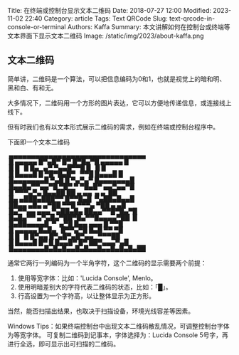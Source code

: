Title: 在终端或控制台显示文本二维码
Date: 2018-07-27 12:00
Modified: 2023-11-02 22:40
Category: article
Tags: Text QRCode
Slug: text-qrcode-in-console-or-terminal
Authors: Kaffa
Summary: 本文讲解如何在控制台或终端等文本界面下显示文本二维码
Image: /static/img/2023/about-kaffa.png

## 文本二维码

简单讲，二维码是一个算法，可以把信息编码为0和1，也就是视觉上的暗和明、黑和白、有和无。

大多情况下，二维码用一个方形的图片表达，它可以方便地传递信息，或连接线上线下。

但有时我们也有以文本形式展示二维码的需求，例如在终端或控制台程序中。


下面即一个文本二维码
<pre style="font-size: 14px; font-family: 'Lucida Console', Menlo; line-height: 14px;">
 ▄▄▄▄▄▄▄▄▄▄▄▄▄▄▄▄▄▄▄▄▄▄▄▄▄▄▄▄▄▄▄
 █ ▄▄▄▄▄ █▀▄█▀ █▀ █▀█▄▀█ ▄▄▄▄▄ █
 █ █   █ █▄   ▄▀ ▀▄▄█▀▀█ █   █ █
 █ █▄▄▄█ █ ▀█▀█▄█▀   ▀▀█ █▄▄▄█ █
 █▄▄▄▄▄▄▄█ ▀▄█ █ ▀▄▀▄▀ █▄▄▄▄▄▄▄█
 █▄▄█▄▀▀▄▄▀█ ▀█▀ ▀ ▀█▄█▀ ▄▄▀▄▄▀█
 █ ▀▀▀▄▀▄ █▄▄██ ██ ▄ ▄▄  ▄ ▄  ██
 █▄ ▄███▄███▀▀ █▀▀█▄█  ▀▄██▄█▄▄█
 ██▄▄ ▄█▄ ▄▀██ ▀▀█ ▀▀▀▄ ▀██ ▄ ▄█
 █▄▀▀▄▄ ▄▄▄ ▀▄██▄█▄ ██▄▄▀▀█▀█▄▀█
 █▄█▄▀▀ ▄▀▄█▄▀██▀█▄▀▀█▄▄▄▄▀██  █
 █▄██▄▄▄▄█  ▀  ▄▀█ █▄▄ ▄▄▄ █ ▀▀█
 █ ▄▄▄▄▄ █▄█▄   █▀▀▄▀█ █▄█ ▀▀ ▀█
 █ █   █ █▀▄▄ █▀▄█▀▄█▀▄▄   ▀▀▀██
 █ █▄▄▄█ █▀ █ █▄▄█▀ █▀ ██▀▄▄▄▀▄█
 █▄▄▄▄▄▄▄█▄█▄█▄▄█▄█▄▄█▄▄█▄█▄█▄██
</pre>

通常它两行一列编码为一个半角字符，这个二维码的显示需要两个前提：

1. 使用等宽字体：比如：'Lucida Console', Menlo。
2. 使用明暗差别大的字符代表二维码的状态，比如：「█」。
3. 行高设置为一个字符高，以让整体显示为正方形。

当然，能否扫描出结果，也取决于扫描设备，环境光线容差等因素。



<div class="notification is-info is-light">
Windows Tips：如果终端控制台中出现文本二维码散乱情况，可调整控制台字体为等宽字体。
可复制二维码到记事本，字体选择为：Lucida Console 5号字，再进行全选，即可显示出可扫描的二维码。
</div>


